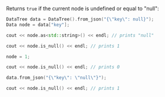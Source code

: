 Returns `true` if the current node is undefined or equal to "null":

```c++
DataTree data = DataTree().from_json("{\"key\": null}");
Data node = data["key"];

cout << node.as<std::string>() << endl; // prints "null"

cout << node.is_null() << endl; // prints 1

node = 1;

cout << node.is_null() << endl; // prints 0

data.from_json("{\"key\": \"null\"}");

cout << node.is_null() << endl; // prints 1
```
